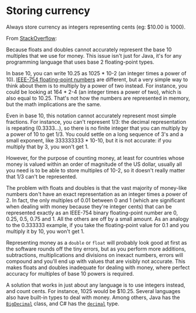 # Storing currency

Always store currency as integers representing cents (eg: $10.00 is 1000).

From [StackOverflow](https://stackoverflow.com/questions/3730019/why-not-use-double-or-float-to-represent-currency/3730040#3730040):

Because floats and doubles cannot accurately represent the base 10 multiples that we use for money. This issue isn't just for Java, it's for any programming language that uses base 2 floating-point types.

In base 10, you can write 10.25 as 1025 \* 10-2 (an integer times a power of 10). [IEEE-754 floating-point numbers](http://en.wikipedia.org/wiki/IEEE\_floating\_point) are different, but a very simple way to think about them is to multiply by a power of two instead. For instance, you could be looking at 164 \* 2-4 (an integer times a power of two), which is also equal to 10.25. That's not how the numbers are represented in memory, but the math implications are the same.

Even in base 10, this notation cannot accurately represent most simple fractions. For instance, you can't represent 1/3: the decimal representation is repeating (0.3333...), so there is no finite integer that you can multiply by a power of 10 to get 1/3. You could settle on a long sequence of 3's and a small exponent, like 333333333 \* 10-10, but it is not accurate: if you multiply that by 3, you won't get 1.

However, for the purpose of counting money, at least for countries whose money is valued within an order of magnitude of the US dollar, usually all you need is to be able to store multiples of 10-2, so it doesn't really matter that 1/3 can't be represented.

The problem with floats and doubles is that the vast majority of money-like numbers don't have an exact representation as an integer times a power of 2. In fact, the only multiples of 0.01 between 0 and 1 (which are significant when dealing with money because they're integer cents) that can be represented exactly as an IEEE-754 binary floating-point number are 0, 0.25, 0.5, 0.75 and 1. All the others are off by a small amount. As an analogy to the 0.333333 example, if you take the floating-point value for 0.1 and you multiply it by 10, you won't get 1.

Representing money as a `double` or `float` will probably look good at first as the software rounds off the tiny errors, but as you perform more additions, subtractions, multiplications and divisions on inexact numbers, errors will compound and you'll end up with values that are visibly not accurate. This makes floats and doubles inadequate for dealing with money, where perfect accuracy for multiples of base 10 powers is required.

A solution that works in just about any language is to use integers instead, and count cents. For instance, 1025 would be $10.25. Several languages also have built-in types to deal with money. Among others, Java has the [`BigDecimal`](http://docs.oracle.com/javase/7/docs/api/java/math/BigDecimal.html) class, and C# has the [`decimal`](http://msdn.microsoft.com/en-us/library/364x0z75.aspx) type.
